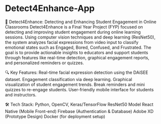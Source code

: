 # Detect4Enhance-App
📘 Detect4Enhance: Detecting and Enhancing Student Engagement in Online Classrooms
Detect4Enhance is a Final Year Project (FYP) focused on detecting and improving student engagement during online learning sessions. Using computer vision techniques and deep learning (ResNet50), the system analyzes facial expressions from video input to classify emotional states such as Engaged, Bored, Confused, and Frustrated. The goal is to provide actionable insights to educators and support students through features like real-time detection, graphical engagement reports, and personalized reminders or quizzes.

🔍 Key Features:
Real-time facial expression detection using the DAiSEE dataset.
Engagement classification via deep learning.
Graphical visualization of student engagement trends.
Break reminders and mini quizzes to re-engage students.
User-friendly mobile interface for students and instructors.

🛠️ Tech Stack:
Python, OpenCV, Keras/TensorFlow
ResNet50 Model
React Native (Mobile Front-end)
Firebase (Authentication & Database)
Adobe XD (Prototype Design)
Docker (for deployment setup)
